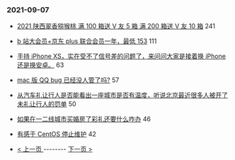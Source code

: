 ### 2021-09-07 
- [2021 陕西翠香猕猴桃 满 100 箱送 V 友 5 箱 满 200 箱送 V 友 10 箱](https://www.v2ex.com/t/800328) 241
- [b 站大会员+京东 plus 联合会员一年，最低 153](https://www.v2ex.com/t/800357) 111
- [手持 iPhone XS，实在受不了信号差的问题了，来问问大家是接着换 iPhone 还是换安卓。](https://www.v2ex.com/t/800290) 63
- [mac 版 QQ bug 已经没人管了吗?](https://www.v2ex.com/t/800298) 57
- [从汽车礼让行人是否能看出一座城市是否有温度，听说北京最近很多人被开了未礼让行人的罚单](https://www.v2ex.com/t/800435) 50
- [如果在一二线城市买婚房了彩礼还要什么咋办](https://www.v2ex.com/t/800338) 46
- [有感于 CentOS 停止维护](https://www.v2ex.com/t/800283) 42 

- [ < 上一页 ](https://github.com/able8/v2ex-hot-record/blob/master/2021-09-06.md) -------- [ 下一页 > ](https://github.com/able8/v2ex-hot-record/blob/master/2021-09-08.md)